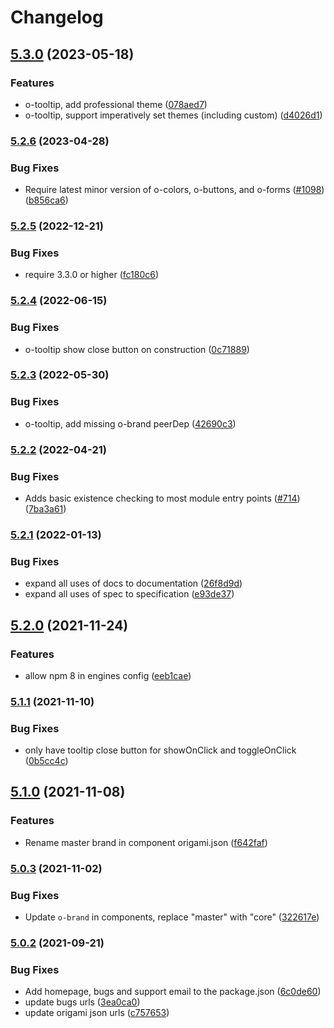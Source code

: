# Changelog

## [5.3.0](https://www.github.com/Financial-Times/origami/compare/o-tooltip-v5.2.6...o-tooltip-v5.3.0) (2023-05-18)


### Features

* o-tooltip, add professional theme ([078aed7](https://www.github.com/Financial-Times/origami/commit/078aed797401b60cd923d9fd508a3dfb6de5016f))
* o-tooltip, support imperatively set themes (including custom) ([d4026d1](https://www.github.com/Financial-Times/origami/commit/d4026d1472e44473386129305bc6e0c2c4bafa16))

### [5.2.6](https://www.github.com/Financial-Times/origami/compare/o-tooltip-v5.2.5...o-tooltip-v5.2.6) (2023-04-28)


### Bug Fixes

* Require latest minor version of o-colors, o-buttons, and o-forms ([#1098](https://www.github.com/Financial-Times/origami/issues/1098)) ([b856ca6](https://www.github.com/Financial-Times/origami/commit/b856ca66c9ec555f3c70833ffa35cb05cd19841f))

### [5.2.5](https://www.github.com/Financial-Times/origami/compare/o-tooltip-v5.2.4...o-tooltip-v5.2.5) (2022-12-21)


### Bug Fixes

* require 3.3.0 or higher ([fc180c6](https://www.github.com/Financial-Times/origami/commit/fc180c619755daa1b7bfe65509f354cf0de113bf))

### [5.2.4](https://www.github.com/Financial-Times/origami/compare/o-tooltip-v5.2.3...o-tooltip-v5.2.4) (2022-06-15)


### Bug Fixes

* o-tooltip show close button on construction ([0c71889](https://www.github.com/Financial-Times/origami/commit/0c71889e0b1855041efe28dadcff9dbefb99d704))

### [5.2.3](https://www.github.com/Financial-Times/origami/compare/o-tooltip-v5.2.2...o-tooltip-v5.2.3) (2022-05-30)


### Bug Fixes

* o-tooltip, add missing o-brand peerDep ([42690c3](https://www.github.com/Financial-Times/origami/commit/42690c301e3832fef616cf180aa2fb59e4a09944))

### [5.2.2](https://www.github.com/Financial-Times/origami/compare/o-tooltip-v5.2.1...o-tooltip-v5.2.2) (2022-04-21)


### Bug Fixes

* Adds basic existence checking to most module entry points ([#714](https://www.github.com/Financial-Times/origami/issues/714)) ([7ba3a61](https://www.github.com/Financial-Times/origami/commit/7ba3a61d0de2a32d3a27a225fd4258b3820c7bda))

### [5.2.1](https://www.github.com/Financial-Times/origami/compare/o-tooltip-v5.2.0...o-tooltip-v5.2.1) (2022-01-13)


### Bug Fixes

* expand all uses of docs to documentation ([26f8d9d](https://www.github.com/Financial-Times/origami/commit/26f8d9d8cbbe3e78902d8c3951b37e08150a77bd))
* expand all uses of spec to specification ([e93de37](https://www.github.com/Financial-Times/origami/commit/e93de3789c3a0ae8b2737ab9d9e9e63b294e8f65))

## [5.2.0](https://www.github.com/Financial-Times/origami/compare/o-tooltip-v5.1.1...o-tooltip-v5.2.0) (2021-11-24)


### Features

* allow npm 8 in engines config ([eeb1cae](https://www.github.com/Financial-Times/origami/commit/eeb1cae6e7f0379e647f2b41240b1f294997d528))

### [5.1.1](https://www.github.com/Financial-Times/origami/compare/o-tooltip-v5.1.0...o-tooltip-v5.1.1) (2021-11-10)


### Bug Fixes

* only have tooltip close button for showOnClick and toggleOnClick ([0b5cc4c](https://www.github.com/Financial-Times/origami/commit/0b5cc4c7764671d742a43d925e943acd5e6f8803))

## [5.1.0](https://www.github.com/Financial-Times/origami/compare/o-tooltip-v5.0.3...o-tooltip-v5.1.0) (2021-11-08)


### Features

* Rename master brand in component origami.json ([f642faf](https://www.github.com/Financial-Times/origami/commit/f642faf0574d84ea8185b56e6090c8015def27e6))

### [5.0.3](https://www.github.com/Financial-Times/origami/compare/o-tooltip-v5.0.2...o-tooltip-v5.0.3) (2021-11-02)


### Bug Fixes

* Update `o-brand` in components, replace "master" with "core" ([322617e](https://www.github.com/Financial-Times/origami/commit/322617ea80f30a6825d9c36872e05574b871ea82))

### [5.0.2](https://www.github.com/Financial-Times/origami/compare/o-tooltip-v5.0.1...o-tooltip-v5.0.2) (2021-09-21)


### Bug Fixes

* Add homepage, bugs and support email to the package.json ([6c0de60](https://www.github.com/Financial-Times/origami/commit/6c0de60ebd6e64c4dd16d000fcc6b79412ce30f4))
* update bugs urls ([3ea0ca0](https://www.github.com/Financial-Times/origami/commit/3ea0ca03bcb6e55142a77387ad0fff5ddf056d44))
* update origami json urls ([c757653](https://www.github.com/Financial-Times/origami/commit/c7576532b5a14f0462d5346dfb63238be025602e))
